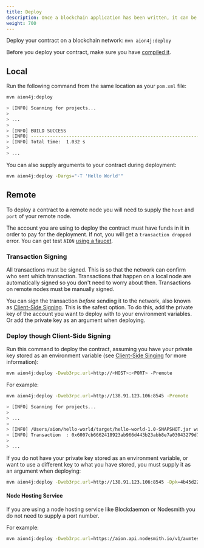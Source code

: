 ```yaml
---
title: Deploy
description: Once a blockchain application has been written, it can be compiled and deployed to a local or remote blockchain network. Deploying blockchain applications is similar to how regular applications are deployed currently, however there are some differences. One major difference is that to deploy an application to a public blockchain network, an account must be supplied with tokens in order to cover the deployment costs. However, when deploying to a local network through the Maven CLI there is no need to create an account or supply it with test tokens, as everything is contained within the local network.
weight: 700
---
```


Deploy your contract on a blockchain network: `mvn aion4j:deploy`

Before you deploy your contract, make sure you have [compiled it](/developers/tools/maven-cli/compile).

## Local

Run the following command from the same location as your `pom.xml` file:

```bash
mvn aion4j:deploy

> [INFO] Scanning for projects...
>
> ...
>
> [INFO] BUILD SUCCESS
> [INFO] ------------------------------------------------------------------------
> [INFO] Total time:  1.032 s
>
> ...
```

You can also supply arguments to your contract during deployment:

```bash
mvn aion4j:deploy -Dargs="-T 'Hello World'"
```

## Remote

To deploy a contract to a remote node you will need to supply the `host` and `port` of your remote node.

The account you are using to deploy the contract must have funds in it in order to pay for the deployment. If not, you will get a `transaction dropped` error. You can get test `AION` [using a faucet](/developers/tools/faucets).

### Transaction Signing

All transactions must be signed. This is so that the network can confirm who sent which transaction. Transactions that happen on a local node are automatically signed so you don't need to worry about then. Transactions on remote nodes must be manually signed.

You can sign the transaction _before_ sending it to the network, also known as [Client-Side Signing](/developers/tools/maven-cli/client-side-signing). This is the safest option. To do this, add the private key of the account you want to deploy with to your environment variables. Or add the private key as an argument when deploying.

### Deploy though Client-Side Signing

Run this command to deploy the contract, assuming you have your private key stored as an environment variable (see [Client-Side Singing](/developers/tools/maven-cli/client-side-signing) for more information):

```bash
mvn aion4j:deploy -Dweb3rpc.url=http://<HOST>:<PORT> -Premote
```

For example:

```bash
mvn aion4j:deploy -Dweb3rpc.url=http://138.91.123.106:8545 -Premote

> [INFO] Scanning for projects...
>
> ...
>
> [INFO] /Users/aion/hello-world/target/hello-world-1.0-SNAPSHOT.jar was deployed successfully.
> [INFO] Transaction  : 0x6007cb6662418923ab966d443b23abb8e7a03043279d77e661f764bfc643ce83
>
> ...
```

If you do not have your private key stored as an environment variable, or want to use a different key to what you have stored, you must supply it as an argument when deploying:

```bash
mvn aion4j:deploy -Dweb3rpc.url=http://138.91.123.106:8545 -Dpk=4b45d22a2f042d9... -Premote
```

#### Node Hosting Service

If you are using a node hosting service like Blockdaemon or Nodesmith you do not need to supply a port number.

For example:

```bash
mvn aion4j:deploy -Dweb3rpc.url=https://aion.api.nodesmith.io/v1/avmtestnet/jsonrpc?apiKey=abcdef1234564400a69ab440a1123456 -Premote
```
